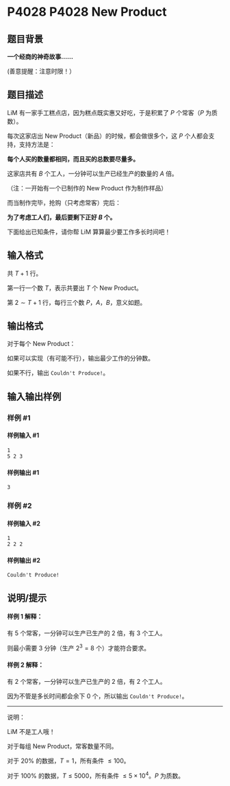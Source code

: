 # P4028 P4028 New Product

## 题目背景

**一个经商的神奇故事……**

(善意提醒：注意时限！）


## 题目描述

LiM 有一家手工糕点店，因为糕点既实惠又好吃，于是积累了 $P$ 个常客（$P$ 为质数）。

每次这家店出 New Product（新品）的时候，都会做很多个，这 $P$ 个人都会支持，支持方法是：

**每个人买的数量都相同，而且买的总数要尽量多。**

这家店共有 $B$ 个工人，一分钟可以生产已经生产的数量的 $A$ 倍。

（注：一开始有一个已制作的 New Product 作为制作样品）

而当制作完毕，抢购（只考虑常客）完后：

**为了考虑工人们，最后要剩下正好 $B$ 个。**

下面给出已知条件，请你帮 LiM 算算最少要工作多长时间吧！

## 输入格式



共 $T+1$ 行。

第一行一个数 $T$，表示共要出 $T$ 个 New Product。

第 $2 \sim T+1$ 行，每行三个数 $P$，$A$，$B$，意义如题。

## 输出格式


对于每个 New Product：

如果可以实现（有可能不行），输出最少工作的分钟数。

如果不行，输出 `Couldn't Produce!`。

## 输入输出样例

### 样例 #1

#### 样例输入 #1

```
1
5 2 3
```

#### 样例输出 #1

```
3
```

### 样例 #2

#### 样例输入 #2

```
1
2 2 2
```

#### 样例输出 #2

```
Couldn't Produce!
```

## 说明/提示



#### 样例 $1$ 解释：

有 $5$ 个常客，一分钟可以生产已生产的 $2$ 倍，有 $3$ 个工人。

则最小需要 $3$ 分钟（生产 $2^3=8$ 个）才能符合要求。

#### 样例 $2$ 解释：

有 $2$ 个常客，一分钟可以生产已生产的 $2$ 倍，有 $2$ 个工人。

因为不管是多长时间都会余下 $0$ 个，所以输出 `Couldn't Produce!`。


----------------------------------------------

说明：

LiM 不是工人哦！

对于每组 New Product，常客数量不同。

对于 $20\%$ 的数据，$T=1$，所有条件 $\leqslant 100$。

对于 $100\%$ 的数据，$T \leqslant 5000$，所有条件 $\leqslant 5 \times 10^4$。$P$ 为质数。
